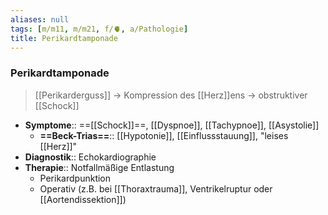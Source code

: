 ```yaml
---
aliases: null
tags: [m/m11, m/m21, f/🫀, a/Pathologie]
title: Perikardtamponade
---
```

### Perikardtamponade
> [[Perikarderguss]] → Kompression des [[Herz]]ens → obstruktiver [[Schock]]
- **Symptome**:: ==[[Schock]]==, [[Dyspnoe]], [[Tachypnoe]], [[Asystolie]]
	- **==Beck-Trias==**:: [[Hypotonie]], [[Einflussstauung]], "leises [[Herz]]"
- **Diagnostik**:: Echokardiographie
- **Therapie**:: Notfallmäßige Entlastung
	- Perikardpunktion
	- Operativ (z.B. bei [[Thoraxtrauma]], Ventrikelruptur oder [[Aortendissektion]])